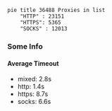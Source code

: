 
```mermaid
pie title 36488 Proxies in list
    "HTTP" : 23151
    "HTTPS": 5365
    "SOCKS" : 12013
```

### Some Info
#### Average Timeout

- mixed: 2.8s
- http: 1.4s
- https: 8.7s
- socks: 6.6s